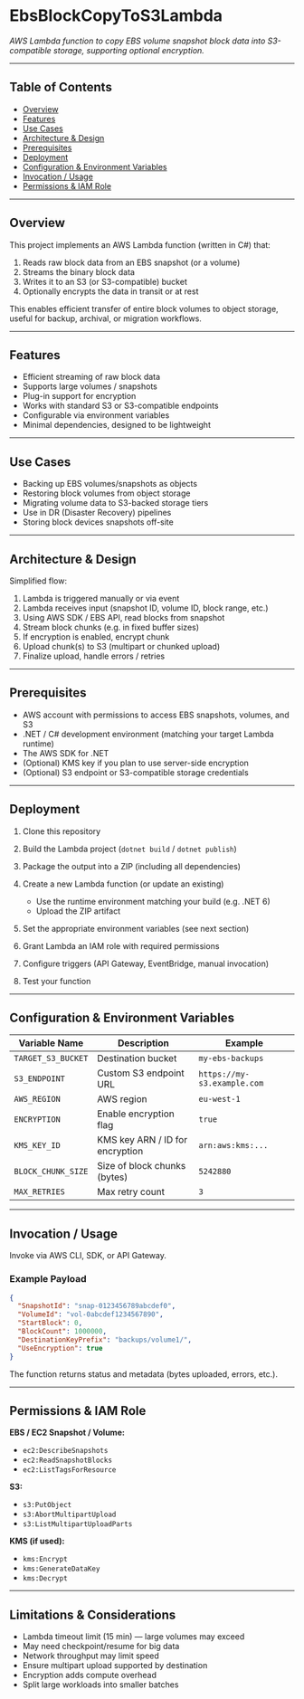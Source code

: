 # EbsBlockCopyToS3Lambda

*AWS Lambda function to copy EBS volume snapshot block data into S3-compatible storage, supporting optional encryption.*

---

## Table of Contents

* [Overview](#overview)
* [Features](#features)
* [Use Cases](#use-cases)
* [Architecture & Design](#architecture--design)
* [Prerequisites](#prerequisites)
* [Deployment](#deployment)
* [Configuration & Environment Variables](#configuration--environment-variables)
* [Invocation / Usage](#invocation--usage)
* [Permissions & IAM Role](#permissions--iam-role)
---

## Overview

This project implements an AWS Lambda function (written in C#) that:

1. Reads raw block data from an EBS snapshot (or a volume)
2. Streams the binary block data
3. Writes it to an S3 (or S3-compatible) bucket
4. Optionally encrypts the data in transit or at rest

This enables efficient transfer of entire block volumes to object storage, useful for backup, archival, or migration workflows.

---

## Features

* Efficient streaming of raw block data
* Supports large volumes / snapshots
* Plug-in support for encryption
* Works with standard S3 or S3-compatible endpoints
* Configurable via environment variables
* Minimal dependencies, designed to be lightweight

---

## Use Cases

* Backing up EBS volumes/snapshots as objects
* Restoring block volumes from object storage
* Migrating volume data to S3-backed storage tiers
* Use in DR (Disaster Recovery) pipelines
* Storing block devices snapshots off-site

---

## Architecture & Design

Simplified flow:

1. Lambda is triggered manually or via event
2. Lambda receives input (snapshot ID, volume ID, block range, etc.)
3. Using AWS SDK / EBS API, read blocks from snapshot
4. Stream block chunks (e.g. in fixed buffer sizes)
5. If encryption is enabled, encrypt chunk
6. Upload chunk(s) to S3 (multipart or chunked upload)
7. Finalize upload, handle errors / retries

---

## Prerequisites

* AWS account with permissions to access EBS snapshots, volumes, and S3
* .NET / C# development environment (matching your target Lambda runtime)
* The AWS SDK for .NET
* (Optional) KMS key if you plan to use server-side encryption
* (Optional) S3 endpoint or S3-compatible storage credentials

---

## Deployment

1. Clone this repository
2. Build the Lambda project (`dotnet build` / `dotnet publish`)
3. Package the output into a ZIP (including all dependencies)
4. Create a new Lambda function (or update an existing)

   * Use the runtime environment matching your build (e.g. .NET 6)
   * Upload the ZIP artifact
5. Set the appropriate environment variables (see next section)
6. Grant Lambda an IAM role with required permissions
7. Configure triggers (API Gateway, EventBridge, manual invocation)
8. Test your function

---

## Configuration & Environment Variables

| Variable Name      | Description                     | Example                     |
| ------------------ | ------------------------------- | --------------------------- |
| `TARGET_S3_BUCKET` | Destination bucket              | `my-ebs-backups`            |
| `S3_ENDPOINT`      | Custom S3 endpoint URL          | `https://my-s3.example.com` |
| `AWS_REGION`       | AWS region                      | `eu-west-1`                 |
| `ENCRYPTION`       | Enable encryption flag          | `true`                      |
| `KMS_KEY_ID`       | KMS key ARN / ID for encryption | `arn:aws:kms:...`           |
| `BLOCK_CHUNK_SIZE` | Size of block chunks (bytes)    | `5242880`                   |
| `MAX_RETRIES`      | Max retry count                 | `3`                         |

---

## Invocation / Usage

Invoke via AWS CLI, SDK, or API Gateway.

### Example Payload

```json
{
  "SnapshotId": "snap-0123456789abcdef0",
  "VolumeId": "vol-0abcdef1234567890",
  "StartBlock": 0,
  "BlockCount": 1000000,
  "DestinationKeyPrefix": "backups/volume1/",
  "UseEncryption": true
}
```

The function returns status and metadata (bytes uploaded, errors, etc.).

---

## Permissions & IAM Role

**EBS / EC2 Snapshot / Volume:**

* `ec2:DescribeSnapshots`
* `ec2:ReadSnapshotBlocks`
* `ec2:ListTagsForResource`

**S3:**

* `s3:PutObject`
* `s3:AbortMultipartUpload`
* `s3:ListMultipartUploadParts`

**KMS (if used):**

* `kms:Encrypt`
* `kms:GenerateDataKey`
* `kms:Decrypt`

---

## Limitations & Considerations

* Lambda timeout limit (15 min) — large volumes may exceed
* May need checkpoint/resume for big data
* Network throughput may limit speed
* Ensure multipart upload supported by destination
* Encryption adds compute overhead
* Split large workloads into smaller batches
